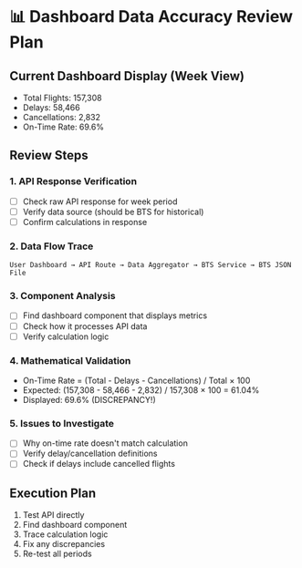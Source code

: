 # 📊 Dashboard Data Accuracy Review Plan

## Current Dashboard Display (Week View)
- Total Flights: 157,308
- Delays: 58,466
- Cancellations: 2,832  
- On-Time Rate: 69.6%

## Review Steps

### 1. API Response Verification
- [ ] Check raw API response for week period
- [ ] Verify data source (should be BTS for historical)
- [ ] Confirm calculations in response

### 2. Data Flow Trace
```
User Dashboard → API Route → Data Aggregator → BTS Service → BTS JSON File
```

### 3. Component Analysis
- [ ] Find dashboard component that displays metrics
- [ ] Check how it processes API data
- [ ] Verify calculation logic

### 4. Mathematical Validation
- On-Time Rate = (Total - Delays - Cancellations) / Total × 100
- Expected: (157,308 - 58,466 - 2,832) / 157,308 × 100 = 61.04% 
- Displayed: 69.6% (DISCREPANCY!)

### 5. Issues to Investigate
- [ ] Why on-time rate doesn't match calculation
- [ ] Verify delay/cancellation definitions
- [ ] Check if delays include cancelled flights

## Execution Plan
1. Test API directly
2. Find dashboard component
3. Trace calculation logic
4. Fix any discrepancies
5. Re-test all periods

